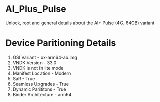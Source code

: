 # AI_Plus_Pulse
Unlock, root and general details about the AI+ Pulse (4G, 64GB) variant

# Device Paritioning Details
1. GSI Variant - xx-arm64-ab.img
2. VNDK Version - 33.0
3. VNDK is not in lite mode
4. Manifest Location - Modern
5. SaR - True
6. Seamless Upgrades - True
7. Dynamic Parititons - True
8. Binder Architecture - arm64
